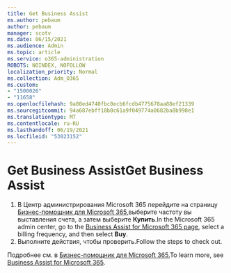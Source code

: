 ```yaml
---
title: Get Business Assist
ms.author: pebaum
author: pebaum
manager: scotv
ms.date: 06/15/2021
ms.audience: Admin
ms.topic: article
ms.service: o365-administration
ROBOTS: NOINDEX, NOFOLLOW
localization_priority: Normal
ms.collection: Adm_O365
ms.custom:
- "1500026"
- "11658"
ms.openlocfilehash: 9a80ed4740fbc0ecb6fcdb4775678aa88ef21339
ms.sourcegitcommit: 94a687ebff18b0c61a9f049774a0682ba8b998e1
ms.translationtype: MT
ms.contentlocale: ru-RU
ms.lasthandoff: 06/19/2021
ms.locfileid: "53023152"
---
```

# <a name="get-business-assist"></a><span data-ttu-id="20173-102">Get Business Assist</span><span class="sxs-lookup"><span data-stu-id="20173-102">Get Business Assist</span></span>

1. <span data-ttu-id="20173-103">В Центр администрирования Microsoft 365 перейдите на страницу [Бизнес-помощник для Microsoft 365,](https://go.microsoft.com/fwlink/p/?linkid=2158423)выберите частоту вы выставления счета, а затем выберите **Купить**.</span><span class="sxs-lookup"><span data-stu-id="20173-103">In the Microsoft 365 admin center, go to the [Business Assist for Microsoft 365 page](https://go.microsoft.com/fwlink/p/?linkid=2158423), select a billing frequency, and then select **Buy**.</span></span>
2. <span data-ttu-id="20173-104">Выполните действия, чтобы проверить.</span><span class="sxs-lookup"><span data-stu-id="20173-104">Follow the steps to check out.</span></span>

<span data-ttu-id="20173-105">Подробнее см. в [Бизнес-помощник для Microsoft 365.](/microsoft-365/admin/misc/business-assist)</span><span class="sxs-lookup"><span data-stu-id="20173-105">To learn more, see [Business Assist for Microsoft 365](/microsoft-365/admin/misc/business-assist).</span></span>